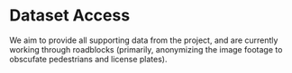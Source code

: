 # Dataset Access

We aim to provide all supporting data from the project, and are currently working through roadblocks (primarily, anonymizing the image footage to obscufate pedestrians and license plates). 
